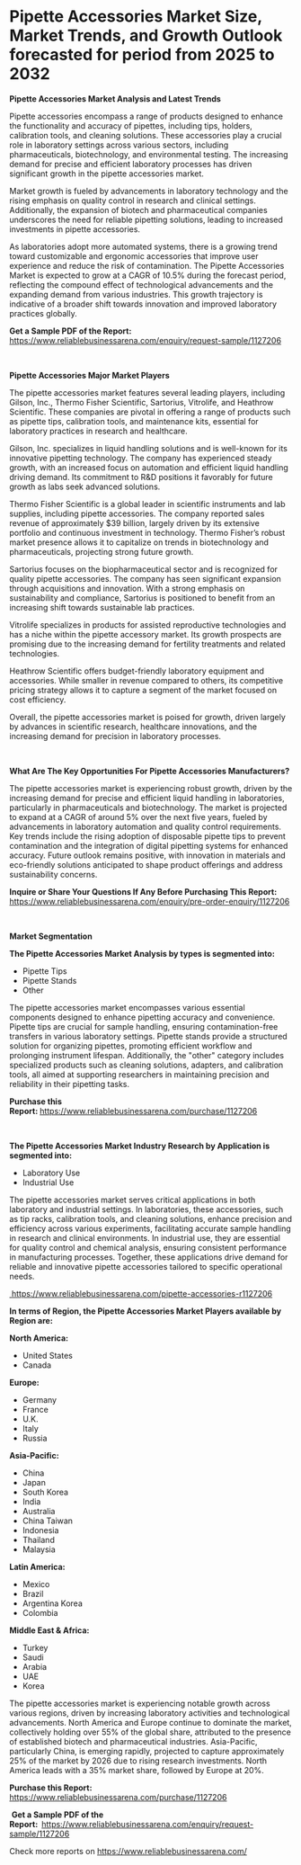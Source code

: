 <p><h1>Pipette Accessories Market Size, Market Trends, and Growth Outlook forecasted for period from 2025 to 2032</h1></p><p><strong>Pipette Accessories Market Analysis and Latest Trends</strong></p>
<p><p>Pipette accessories encompass a range of products designed to enhance the functionality and accuracy of pipettes, including tips, holders, calibration tools, and cleaning solutions. These accessories play a crucial role in laboratory settings across various sectors, including pharmaceuticals, biotechnology, and environmental testing. The increasing demand for precise and efficient laboratory processes has driven significant growth in the pipette accessories market.</p><p>Market growth is fueled by advancements in laboratory technology and the rising emphasis on quality control in research and clinical settings. Additionally, the expansion of biotech and pharmaceutical companies underscores the need for reliable pipetting solutions, leading to increased investments in pipette accessories.</p><p>As laboratories adopt more automated systems, there is a growing trend toward customizable and ergonomic accessories that improve user experience and reduce the risk of contamination. The Pipette Accessories Market is expected to grow at a CAGR of 10.5% during the forecast period, reflecting the compound effect of technological advancements and the expanding demand from various industries. This growth trajectory is indicative of a broader shift towards innovation and improved laboratory practices globally.</p></p>
<p><strong>Get a Sample PDF of the Report:&nbsp;</strong> <a href="https://www.reliablebusinessarena.com/enquiry/request-sample/1127206?utm_campaign=3121&utm_medium=2&utm_source=Github&utm_content=ia&utm_term=10042025&utm_id=pipette-accessories">https://www.reliablebusinessarena.com/enquiry/request-sample/1127206</a></p>
<p>&nbsp;</p>
<p><strong>Pipette Accessories Major Market Players</strong></p>
<p><p>The pipette accessories market features several leading players, including Gilson, Inc., Thermo Fisher Scientific, Sartorius, Vitrolife, and Heathrow Scientific. These companies are pivotal in offering a range of products such as pipette tips, calibration tools, and maintenance kits, essential for laboratory practices in research and healthcare.</p><p>Gilson, Inc. specializes in liquid handling solutions and is well-known for its innovative pipetting technology. The company has experienced steady growth, with an increased focus on automation and efficient liquid handling driving demand. Its commitment to R&D positions it favorably for future growth as labs seek advanced solutions.</p><p>Thermo Fisher Scientific is a global leader in scientific instruments and lab supplies, including pipette accessories. The company reported sales revenue of approximately $39 billion, largely driven by its extensive portfolio and continuous investment in technology. Thermo Fisher’s robust market presence allows it to capitalize on trends in biotechnology and pharmaceuticals, projecting strong future growth.</p><p>Sartorius focuses on the biopharmaceutical sector and is recognized for quality pipette accessories. The company has seen significant expansion through acquisitions and innovation. With a strong emphasis on sustainability and compliance, Sartorius is positioned to benefit from an increasing shift towards sustainable lab practices.</p><p>Vitrolife specializes in products for assisted reproductive technologies and has a niche within the pipette accessory market. Its growth prospects are promising due to the increasing demand for fertility treatments and related technologies.</p><p>Heathrow Scientific offers budget-friendly laboratory equipment and accessories. While smaller in revenue compared to others, its competitive pricing strategy allows it to capture a segment of the market focused on cost efficiency.</p><p>Overall, the pipette accessories market is poised for growth, driven largely by advances in scientific research, healthcare innovations, and the increasing demand for precision in laboratory processes.</p></p>
<p>&nbsp;</p>
<p><strong>What Are The Key Opportunities For Pipette Accessories Manufacturers?</strong></p>
<p><p>The pipette accessories market is experiencing robust growth, driven by the increasing demand for precise and efficient liquid handling in laboratories, particularly in pharmaceuticals and biotechnology. The market is projected to expand at a CAGR of around 5% over the next five years, fueled by advancements in laboratory automation and quality control requirements. Key trends include the rising adoption of disposable pipette tips to prevent contamination and the integration of digital pipetting systems for enhanced accuracy. Future outlook remains positive, with innovation in materials and eco-friendly solutions anticipated to shape product offerings and address sustainability concerns.</p></p>
<p><strong>Inquire or Share Your Questions If Any Before Purchasing This Report:</strong> <a href="https://www.reliablebusinessarena.com/enquiry/pre-order-enquiry/1127206?utm_campaign=3121&utm_medium=2&utm_source=Github&utm_content=ia&utm_term=10042025&utm_id=pipette-accessories">https://www.reliablebusinessarena.com/enquiry/pre-order-enquiry/1127206</a></p>
<p>&nbsp;</p>
<p><strong>Market Segmentation</strong></p>
<p><strong>The Pipette Accessories Market Analysis by types is segmented into:</strong></p>
<p><ul><li>Pipette Tips</li><li>Pipette Stands</li><li>Other</li></ul></p>
<p><p>The pipette accessories market encompasses various essential components designed to enhance pipetting accuracy and convenience. Pipette tips are crucial for sample handling, ensuring contamination-free transfers in various laboratory settings. Pipette stands provide a structured solution for organizing pipettes, promoting efficient workflow and prolonging instrument lifespan. Additionally, the "other" category includes specialized products such as cleaning solutions, adapters, and calibration tools, all aimed at supporting researchers in maintaining precision and reliability in their pipetting tasks.</p></p>
<p><strong>Purchase this Report:&nbsp;</strong><a href="https://www.reliablebusinessarena.com/purchase/1127206?utm_campaign=3121&utm_medium=2&utm_source=Github&utm_content=ia&utm_term=10042025&utm_id=pipette-accessories">https://www.reliablebusinessarena.com/purchase/1127206</a></p>
<p>&nbsp;</p>
<p><strong>The Pipette Accessories Market Industry Research by Application is segmented into:</strong></p>
<p><ul><li>Laboratory Use</li><li>Industrial Use</li></ul></p>
<p><p>The pipette accessories market serves critical applications in both laboratory and industrial settings. In laboratories, these accessories, such as tip racks, calibration tools, and cleaning solutions, enhance precision and efficiency across various experiments, facilitating accurate sample handling in research and clinical environments. In industrial use, they are essential for quality control and chemical analysis, ensuring consistent performance in manufacturing processes. Together, these applications drive demand for reliable and innovative pipette accessories tailored to specific operational needs.</p></p>
<p><a href="https://www.reliablebusinessarena.com/pipette-accessories-r1127206?utm_campaign=3121&utm_medium=2&utm_source=Github&utm_content=ia&utm_term=10042025&utm_id=pipette-accessories">&nbsp;https://www.reliablebusinessarena.com/pipette-accessories-r1127206</a></p>
<p><strong>In terms of Region, the Pipette Accessories Market Players available by Region are:</strong></p>
<p>
    <p> <strong> North America: </strong>
        <ul>
            <li>United States</li>
            <li>Canada</li>
        </ul>
        </p> 
    <p> <strong> Europe: </strong>
        <ul>
            <li>Germany</li>
            <li>France</li>
            <li>U.K.</li>
            <li>Italy</li>
            <li>Russia</li>
        </ul>
        </p> 
    <p> <strong> Asia-Pacific: </strong>
        <ul>
            <li>China</li>
            <li>Japan</li>
            <li>South Korea</li>
            <li>India</li>
            <li>Australia</li>
            <li>China Taiwan</li>
            <li>Indonesia</li>
            <li>Thailand</li>
            <li>Malaysia</li>
        </ul>
        </p> 
    <p> <strong> Latin America: </strong>
        <ul>
            <li>Mexico</li>
            <li>Brazil</li>
            <li>Argentina Korea</li>
            <li>Colombia</li>
        </ul>
        </p> 
    <p> <strong> Middle East & Africa: </strong>
        <ul>
            <li>Turkey</li>
            <li>Saudi</li>
            <li>Arabia</li>
            <li>UAE</li>
            <li>Korea</li>
        </ul>
    </p>
    </p>
<p><p>The pipette accessories market is experiencing notable growth across various regions, driven by increasing laboratory activities and technological advancements. North America and Europe continue to dominate the market, collectively holding over 55% of the global share, attributed to the presence of established biotech and pharmaceutical industries. Asia-Pacific, particularly China, is emerging rapidly, projected to capture approximately 25% of the market by 2026 due to rising research investments. North America leads with a 35% market share, followed by Europe at 20%.</p></p>
<p><strong>Purchase this Report: </strong><a href="https://www.reliablebusinessarena.com/purchase/1127206?utm_campaign=3121&utm_medium=2&utm_source=Github&utm_content=ia&utm_term=10042025&utm_id=pipette-accessories">https://www.reliablebusinessarena.com/purchase/1127206</a></p>
<p>&nbsp;<strong>Get a Sample PDF of the Report:&nbsp;&nbsp;</strong><a href="https://www.reliablebusinessarena.com/enquiry/request-sample/1127206?utm_campaign=3121&utm_medium=2&utm_source=Github&utm_content=ia&utm_term=10042025&utm_id=pipette-accessories">https://www.reliablebusinessarena.com/enquiry/request-sample/1127206</a></p>
<p><strong></strong></p>
<p>Check more reports on <a href="https://www.reliablebusinessarena.com/?utm_campaign=3121&utm_medium=2&utm_source=Github&utm_content=ia&utm_term=10042025&utm_id=pipette-accessories">https://www.reliablebusinessarena.com/</a></p>